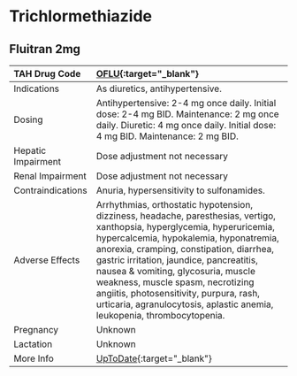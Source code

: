 # Trichlormethiazide

## Fluitran 2mg

| TAH Drug Code      | [OFLU](https://www.tahsda.org.tw/drugs/hissearch.php?drug_code=OFLU){:target="_blank"}                                                                                                                                                                                                                                                                                                                                                                        |
|:-------------------|:--------------------------------------------------------------------------------------------------------------------------------------------------------------------------------------------------------------------------------------------------------------------------------------------------------------------------------------------------------------------------------------------------------------------------------------------------------------|
| Indications        | As diuretics, antihypertensive.                                                                                                                                                                                                                                                                                                                                                                                                                               |
| Dosing             | Antihypertensive: 2-4 mg once daily. Initial dose: 2-4 mg BID. Maintenance: 2 mg once daily. Diuretic: 4 mg once daily. Initial dose: 4 mg BID. Maintenance: 2 mg BID.                                                                                                                                                                                                                                                                                        |
| Hepatic Impairment | Dose adjustment not necessary                                                                                                                                                                                                                                                                                                                                                                                                                                 |
| Renal Impairment   | Dose adjustment not necessary                                                                                                                                                                                                                                                                                                                                                                                                                                 |
| Contraindications  | Anuria, hypersensitivity to sulfonamides.                                                                                                                                                                                                                                                                                                                                                                                                                     |
| Adverse Effects    | Arrhythmias, orthostatic hypotension, dizziness, headache, paresthesias, vertigo, xanthopsia, hyperglycemia, hyperuricemia, hypercalcemia, hypokalemia, hyponatremia, anorexia, cramping, constipation, diarrhea, gastric irritation, jaundice, pancreatitis, nausea & vomiting, glycosuria, muscle weakness, muscle spasm, necrotizing angiitis, photosensitivity, purpura, rash, urticaria, agranulocytosis, aplastic anemia, leukopenia, thrombocytopenia. |
| Pregnancy          | Unknown                                                                                                                                                                                                                                                                                                                                                                                                                                                       |
| Lactation          | Unknown                                                                                                                                                                                                                                                                                                                                                                                                                                                       |
| More Info          | [UpToDate](https://www.uptodate.com/contents/trichlormethiazide-drug-information){:target="_blank"}                                                                                                                                                                                                                                                                                                                                                           |

